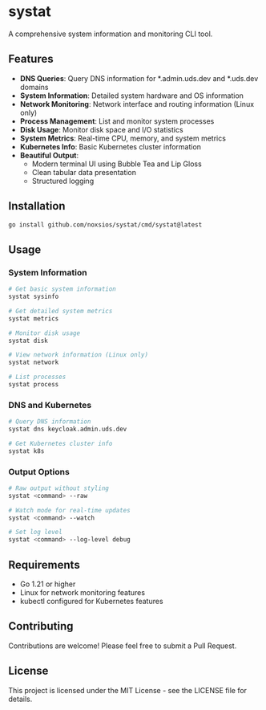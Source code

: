 # systat

A comprehensive system information and monitoring CLI tool.

## Features

- **DNS Queries**: Query DNS information for *.admin.uds.dev and *.uds.dev domains
- **System Information**: Detailed system hardware and OS information
- **Network Monitoring**: Network interface and routing information (Linux only)
- **Process Management**: List and monitor system processes
- **Disk Usage**: Monitor disk space and I/O statistics
- **System Metrics**: Real-time CPU, memory, and system metrics
- **Kubernetes Info**: Basic Kubernetes cluster information
- **Beautiful Output**:
  - Modern terminal UI using Bubble Tea and Lip Gloss
  - Clean tabular data presentation
  - Structured logging

## Installation

```bash
go install github.com/noxsios/systat/cmd/systat@latest
```

## Usage

### System Information

```bash
# Get basic system information
systat sysinfo

# Get detailed system metrics
systat metrics

# Monitor disk usage
systat disk

# View network information (Linux only)
systat network

# List processes
systat process
```

### DNS and Kubernetes

```bash
# Query DNS information
systat dns keycloak.admin.uds.dev

# Get Kubernetes cluster info
systat k8s
```

### Output Options

```bash
# Raw output without styling
systat <command> --raw

# Watch mode for real-time updates
systat <command> --watch

# Set log level
systat <command> --log-level debug
```

## Requirements

- Go 1.21 or higher
- Linux for network monitoring features
- kubectl configured for Kubernetes features

## Contributing

Contributions are welcome! Please feel free to submit a Pull Request.

## License

This project is licensed under the MIT License - see the LICENSE file for details.
